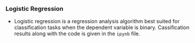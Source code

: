 ### Logistic Regression
- Logistic regression is a regression analysis algorithm best suited for classification tasks when the dependent variable is binary. Cassification results along with the code is given in the `ipynb` file.
